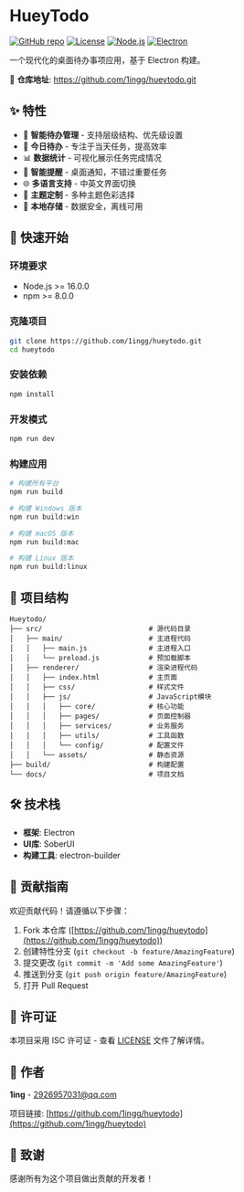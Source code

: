 # HueyTodo

[![GitHub repo](https://img.shields.io/badge/GitHub-hueytodo-blue?logo=github)](https://github.com/1ingg/hueytodo)
[![License](https://img.shields.io/badge/License-ISC-green.svg)](LICENSE)
[![Node.js](https://img.shields.io/badge/Node.js-%3E%3D16.0.0-brightgreen.svg)](https://nodejs.org/)
[![Electron](https://img.shields.io/badge/Electron-Desktop%20App-9feaf9.svg)](https://www.electronjs.org/)

一个现代化的桌面待办事项应用，基于 Electron 构建。

🔗 **仓库地址**: https://github.com/1ingg/hueytodo.git

## ✨ 特性

- 🎯 **智能待办管理** - 支持层级结构、优先级设置
- 📅 **今日待办** - 专注于当天任务，提高效率
- 📊 **数据统计** - 可视化展示任务完成情况
- 🔔 **智能提醒** - 桌面通知，不错过重要任务
- 🌐 **多语言支持** - 中英文界面切换
- 🎨 **主题定制** - 多种主题色彩选择
- 💾 **本地存储** - 数据安全，离线可用

## 🚀 快速开始

### 环境要求

- Node.js >= 16.0.0
- npm >= 8.0.0

### 克隆项目

```bash
git clone https://github.com/1ingg/hueytodo.git
cd hueytodo
```

### 安装依赖

```bash
npm install
```

### 开发模式

```bash
npm run dev
```

### 构建应用

```bash
# 构建所有平台
npm run build

# 构建 Windows 版本
npm run build:win

# 构建 macOS 版本
npm run build:mac

# 构建 Linux 版本
npm run build:linux
```

## 📁 项目结构

```
Hueytodo/
├── src/                          # 源代码目录
│   ├── main/                     # 主进程代码
│   │   ├── main.js               # 主进程入口
│   │   └── preload.js            # 预加载脚本
│   ├── renderer/                 # 渲染进程代码
│   │   ├── index.html            # 主页面
│   │   ├── css/                  # 样式文件
│   │   ├── js/                   # JavaScript模块
│   │   │   ├── core/             # 核心功能
│   │   │   ├── pages/            # 页面控制器
│   │   │   ├── services/         # 业务服务
│   │   │   ├── utils/            # 工具函数
│   │   │   └── config/           # 配置文件
│   │   └── assets/               # 静态资源
├── build/                        # 构建配置
└── docs/                         # 项目文档
```

## 🛠️ 技术栈

- **框架**: Electron
- **UI库**: SoberUI
- **构建工具**: electron-builder

## 🤝 贡献指南

欢迎贡献代码！请遵循以下步骤：

1. Fork 本仓库 ([https://github.com/1ingg/hueytodo](https://github.com/1ingg/hueytodo))
2. 创建特性分支 (`git checkout -b feature/AmazingFeature`)
3. 提交更改 (`git commit -m 'Add some AmazingFeature'`)
4. 推送到分支 (`git push origin feature/AmazingFeature`)
5. 打开 Pull Request

## 📄 许可证

本项目采用 ISC 许可证 - 查看 [LICENSE](LICENSE) 文件了解详情。

## 👥 作者

**1ing** - [2926957031@qq.com](mailto:2926957031@qq.com)

项目链接: [https://github.com/1ingg/hueytodo](https://github.com/1ingg/hueytodo)

## 🙏 致谢

感谢所有为这个项目做出贡献的开发者！
